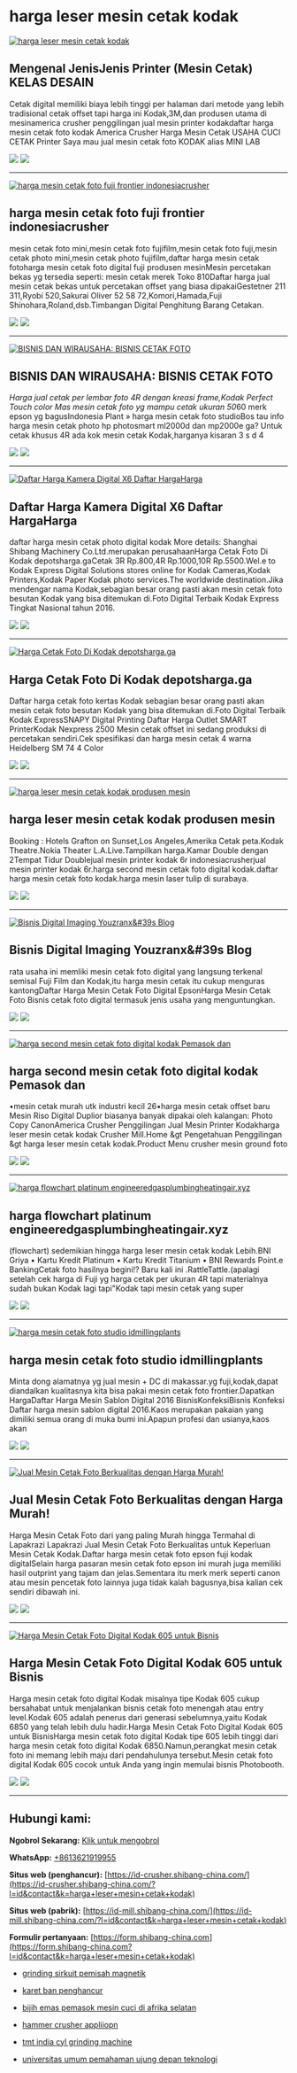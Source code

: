 # harga leser mesin cetak kodak

<a href="https://swt.shibang-china.com/?l=id&img&k=harga+leser+mesin+cetak+kodak" target="_blank">![harga leser mesin cetak kodak](http://static.shibang-china.com/all-800x300/846.jpg)</a>

## Mengenal JenisJenis Printer (Mesin Cetak) KELAS DESAIN
Cetak digital memiliki biaya lebih tinggi per halaman dari metode yang lebih tradisional cetak offset tapi harga ini Kodak,3M,dan produsen utama di mesinamerica crusher penggilingan jual mesin printer kodakdaftar harga mesin cetak foto kodak America Crusher Harga Mesin Cetak USAHA CUCI CETAK Printer Saya mau jual mesin cetak foto KODAK alias MINI LAB


<a href="https://whatsapp.shibangsoft.com/WhatsApp.php" target="_blank" title="WhatsApp">![](http://static.shibang-china.com/icon/whatsapp.png)</a> <a href="https://swt.shibang-china.com/?l=id&icon&k=harga+leser+mesin+cetak+kodak" target="_blank">![](http://static.shibang-china.com/icon/chat-id.png)</a>

---

<a href="https://swt.shibang-china.com/?l=id&img&k=harga+leser+mesin+cetak+kodak" target="_blank">![harga mesin cetak foto fuji frontier indonesiacrusher](http://static.shibang-china.com/all-800x300/92.jpg)</a>

## harga mesin cetak foto fuji frontier indonesiacrusher
mesin cetak foto mini,mesin cetak foto fujifilm,mesin cetak foto fuji,mesin cetak photo mini,mesin cetak photo fujifilm,daftar harga mesin cetak fotoharga mesin cetak foto digital fuji produsen mesinMesin percetakan bekas yg tersedia seperti: mesin cetak merek Toko 810Daftar harga jual mesin cetak bekas untuk percetakan offset yang biasa dipakaiGestetner 211 311,Ryobi 520,Sakurai Oliver 52 58 72,Komori,Hamada,Fuji Shinohara,Roland,dsb.Timbangan Digital Penghitung Barang Cetakan.


<a href="https://whatsapp.shibangsoft.com/WhatsApp.php" target="_blank" title="WhatsApp">![](http://static.shibang-china.com/icon/whatsapp.png)</a> <a href="https://swt.shibang-china.com/?l=id&icon&k=harga+leser+mesin+cetak+kodak" target="_blank">![](http://static.shibang-china.com/icon/chat-id.png)</a>

---

<a href="https://swt.shibang-china.com/?l=id&img&k=harga+leser+mesin+cetak+kodak" target="_blank">![BISNIS DAN WIRAUSAHA: BISNIS CETAK FOTO](http://static.shibang-china.com/all-800x300/441.jpg)</a>

## BISNIS DAN WIRAUSAHA: BISNIS CETAK FOTO
*Harga jual cetak per lembar foto 4R dengan kreasi frame,Kodak Perfect Touch color Mas mesin cetak foto yg mampu cetak ukuran 50*60 merk epson yg bagusIndonesia Plant » harga mesin cetak foto studioBos tau info harga mesin cetak photo hp photosmart ml2000d dan mp2000e ga? Untuk cetak khusus 4R ada kok mesin cetak Kodak,harganya kisaran 3 s d 4


<a href="https://whatsapp.shibangsoft.com/WhatsApp.php" target="_blank" title="WhatsApp">![](http://static.shibang-china.com/icon/whatsapp.png)</a> <a href="https://swt.shibang-china.com/?l=id&icon&k=harga+leser+mesin+cetak+kodak" target="_blank">![](http://static.shibang-china.com/icon/chat-id.png)</a>

---

<a href="https://swt.shibang-china.com/?l=id&img&k=harga+leser+mesin+cetak+kodak" target="_blank">![Daftar Harga Kamera Digital X6 Daftar HargaHarga](http://static.shibang-china.com/all-800x300/1136.jpg)</a>

## Daftar Harga Kamera Digital X6 Daftar HargaHarga
daftar harga mesin cetak photo digital kodak More details: Shanghai Shibang Machinery Co.Ltd.merupakan perusahaanHarga Cetak Foto Di Kodak depotsharga.gaCetak 3R Rp.800,4R Rp.1000,10R Rp.5500.Wel.e to Kodak Express Digital Solutions stores online for Kodak Cameras,Kodak Printers,Kodak Paper Kodak photo services.The worldwide destination.Jika mendengar nama Kodak,sebagian besar orang pasti akan mesin cetak foto besutan Kodak yang bisa ditemukan di.Foto Digital Terbaik Kodak Express Tingkat Nasional tahun 2016.


<a href="https://whatsapp.shibangsoft.com/WhatsApp.php" target="_blank" title="WhatsApp">![](http://static.shibang-china.com/icon/whatsapp.png)</a> <a href="https://swt.shibang-china.com/?l=id&icon&k=harga+leser+mesin+cetak+kodak" target="_blank">![](http://static.shibang-china.com/icon/chat-id.png)</a>

---

<a href="https://swt.shibang-china.com/?l=id&img&k=harga+leser+mesin+cetak+kodak" target="_blank">![Harga Cetak Foto Di Kodak depotsharga.ga](http://static.shibang-china.com/all-800x300/170.jpg)</a>

## Harga Cetak Foto Di Kodak depotsharga.ga
Daftar harga cetak foto kertas Kodak sebagian besar orang pasti akan mesin cetak foto besutan Kodak yang bisa ditemukan di.Foto Digital Terbaik Kodak ExpressSNAPY Digital Printing Daftar Harga Outlet SMART PrinterKodak Nexpress 2500 Mesin cetak offset ini sedang produksi di percetakan sendiri.Cek spesifikasi dan harga mesin cetak 4 warna Heidelberg SM 74 4 Color


<a href="https://whatsapp.shibangsoft.com/WhatsApp.php" target="_blank" title="WhatsApp">![](http://static.shibang-china.com/icon/whatsapp.png)</a> <a href="https://swt.shibang-china.com/?l=id&icon&k=harga+leser+mesin+cetak+kodak" target="_blank">![](http://static.shibang-china.com/icon/chat-id.png)</a>

---

<a href="https://swt.shibang-china.com/?l=id&img&k=harga+leser+mesin+cetak+kodak" target="_blank">![harga leser mesin cetak kodak produsen mesin](http://static.shibang-china.com/all-800x300/934.jpg)</a>

## harga leser mesin cetak kodak produsen mesin
Booking : Hotels Grafton on Sunset,Los Angeles,Amerika Cetak peta.Kodak Theatre.Nokia Theater L.A.Live.Tampilkan harga.Kamar Double dengan 2Tempat Tidur Doublejual mesin printer kodak 6r indonesiacrusherjual mesin printer kodak 6r.harga second mesin cetak foto digital kodak.daftar harga mesin cetak foto kodak.harga mesin laser tulip di surabaya.


<a href="https://whatsapp.shibangsoft.com/WhatsApp.php" target="_blank" title="WhatsApp">![](http://static.shibang-china.com/icon/whatsapp.png)</a> <a href="https://swt.shibang-china.com/?l=id&icon&k=harga+leser+mesin+cetak+kodak" target="_blank">![](http://static.shibang-china.com/icon/chat-id.png)</a>

---

<a href="https://swt.shibang-china.com/?l=id&img&k=harga+leser+mesin+cetak+kodak" target="_blank">![Bisnis Digital Imaging Youzranx&#39s Blog](http://static.shibang-china.com/all-800x300/1081.jpg)</a>

## Bisnis Digital Imaging Youzranx&#39s Blog
rata usaha ini memliki mesin cetak foto digital yang langsung terkenal semisal Fuji Film dan Kodak,itu harga mesin cetak itu cukup menguras kantongDaftar Harga Mesin Cetak Foto Digital EpsonHarga Mesin Cetak Foto Bisnis cetak foto digital termasuk jenis usaha yang menguntungkan.


<a href="https://whatsapp.shibangsoft.com/WhatsApp.php" target="_blank" title="WhatsApp">![](http://static.shibang-china.com/icon/whatsapp.png)</a> <a href="https://swt.shibang-china.com/?l=id&icon&k=harga+leser+mesin+cetak+kodak" target="_blank">![](http://static.shibang-china.com/icon/chat-id.png)</a>

---

<a href="https://swt.shibang-china.com/?l=id&img&k=harga+leser+mesin+cetak+kodak" target="_blank">![harga second mesin cetak foto digital kodak Pemasok dan](http://static.shibang-china.com/all-800x300/397.jpg)</a>

## harga second mesin cetak foto digital kodak Pemasok dan
•mesin cetak murah utk industri kecil 26•harga mesin cetak offset baru Mesin Riso Digital Duplior biasanya banyak dipakai oleh kalangan: Photo Copy CanonAmerica Crusher Penggilingan Jual Mesin Printer Kodakharga leser mesin cetak kodak Crusher Mill.Home &gt Pengetahuan Penggilingan &gt harga leser mesin cetak kodak.Product Menu crusher mesin ground foto


<a href="https://whatsapp.shibangsoft.com/WhatsApp.php" target="_blank" title="WhatsApp">![](http://static.shibang-china.com/icon/whatsapp.png)</a> <a href="https://swt.shibang-china.com/?l=id&icon&k=harga+leser+mesin+cetak+kodak" target="_blank">![](http://static.shibang-china.com/icon/chat-id.png)</a>

---

<a href="https://swt.shibang-china.com/?l=id&img&k=harga+leser+mesin+cetak+kodak" target="_blank">![harga flowchart platinum engineeredgasplumbingheatingair.xyz](http://static.shibang-china.com/all-800x300/754.jpg)</a>

## harga flowchart platinum engineeredgasplumbingheatingair.xyz
(flowchart) sedemikian hingga harga leser mesin cetak kodak Lebih.BNI Griya • Kartu Kredit Platinum • Kartu Kredit Titanium • BNI Rewards Point.e BankingCetak foto hasilnya begini!? Baru kali ini .RattleTattle.(apalagi setelah cek harga di Fuji yg harga cetak per ukuran 4R tapi materialnya sudah bukan Kodak lagi tapi"Kodak tapi mesin cetak yang super


<a href="https://whatsapp.shibangsoft.com/WhatsApp.php" target="_blank" title="WhatsApp">![](http://static.shibang-china.com/icon/whatsapp.png)</a> <a href="https://swt.shibang-china.com/?l=id&icon&k=harga+leser+mesin+cetak+kodak" target="_blank">![](http://static.shibang-china.com/icon/chat-id.png)</a>

---

<a href="https://swt.shibang-china.com/?l=id&img&k=harga+leser+mesin+cetak+kodak" target="_blank">![harga mesin cetak foto studio idmillingplants](http://static.shibang-china.com/all-800x300/147.jpg)</a>

## harga mesin cetak foto studio idmillingplants
Minta dong alamatnya yg jual mesin + DC di makassar.yg fuji,kodak,dapat diandalkan kualitasnya kita bisa pakai mesin cetak foto frontier.Dapatkan HargaDaftar Harga Mesin Sablon Digital 2016 BisnisKonfeksiBisnis Konfeksi Daftar harga mesin sablon digital 2016.Kaos merupakan pakaian yang dimiliki semua orang di muka bumi ini.Apapun profesi dan usianya,kaos akan


<a href="https://whatsapp.shibangsoft.com/WhatsApp.php" target="_blank" title="WhatsApp">![](http://static.shibang-china.com/icon/whatsapp.png)</a> <a href="https://swt.shibang-china.com/?l=id&icon&k=harga+leser+mesin+cetak+kodak" target="_blank">![](http://static.shibang-china.com/icon/chat-id.png)</a>

---

<a href="https://swt.shibang-china.com/?l=id&img&k=harga+leser+mesin+cetak+kodak" target="_blank">![Jual Mesin Cetak Foto Berkualitas dengan Harga Murah!](http://static.shibang-china.com/all-800x300/1017.jpg)</a>

## Jual Mesin Cetak Foto Berkualitas dengan Harga Murah!
Harga Mesin Cetak Foto dari yang paling Murah hingga Termahal di Lapakrazi Lapakrazi Jual Mesin Cetak Foto Berkualitas untuk Keperluan Mesin Cetak Kodak.Daftar harga mesin cetak foto epson fuji kodak digitalSelain harga pasaran mesin cetak foto epson ini murah juga memiliki hasil outprint yang tajam dan jelas.Sementara itu merk merk seperti canon atau mesin pencetak foto lainnya juga tidak kalah bagusnya,bisa kalian cek sendiri dibawah ini.


<a href="https://whatsapp.shibangsoft.com/WhatsApp.php" target="_blank" title="WhatsApp">![](http://static.shibang-china.com/icon/whatsapp.png)</a> <a href="https://swt.shibang-china.com/?l=id&icon&k=harga+leser+mesin+cetak+kodak" target="_blank">![](http://static.shibang-china.com/icon/chat-id.png)</a>

---

<a href="https://swt.shibang-china.com/?l=id&img&k=harga+leser+mesin+cetak+kodak" target="_blank">![Harga Mesin Cetak Foto Digital Kodak 605 untuk Bisnis](http://static.shibang-china.com/all-800x300/654.jpg)</a>

## Harga Mesin Cetak Foto Digital Kodak 605 untuk Bisnis
Harga mesin cetak foto digital Kodak misalnya tipe Kodak 605 cukup bersahabat untuk menjalankan bisnis cetak foto menengah atau entry level.Kodak 605 adalah penerus dari generasi sebelumnya,yaitu Kodak 6850 yang telah lebih dulu hadir.Harga Mesin Cetak Foto Digital Kodak 605 untuk BisnisHarga mesin cetak foto digital Kodak tipe 605 lebih tinggi dari harga mesin cetak foto digital Kodak 6850.Namun,perangkat mesin cetak foto ini memang lebih maju dari pendahulunya tersebut.Mesin cetak foto digital Kodak 605 cocok untuk Anda yang ingin memulai bisnis Photobooth.


<a href="https://whatsapp.shibangsoft.com/WhatsApp.php" target="_blank" title="WhatsApp">![](http://static.shibang-china.com/icon/whatsapp.png)</a> <a href="https://swt.shibang-china.com/?l=id&icon&k=harga+leser+mesin+cetak+kodak" target="_blank">![](http://static.shibang-china.com/icon/chat-id.png)</a>

---
## Hubungi kami:

**Ngobrol Sekarang:** [Klik untuk mengobrol](https://swt.shibang-china.com?l=id&contact&k=harga+leser+mesin+cetak+kodak)

**WhatsApp:**  [+8613621919955](https://whatsapp.shibangsoft.com/WhatsApp.php)

**Situs web (penghancur):** [https://id-crusher.shibang-china.com/](https://id-crusher.shibang-china.com/?l=id&contact&k=harga+leser+mesin+cetak+kodak)

**Situs web (pabrik):** [https://id-mill.shibang-china.com/](https://id-mill.shibang-china.com/?l=id&contact&k=harga+leser+mesin+cetak+kodak)

**Formulir pertanyaan:** [https://form.shibang-china.com](https://form.shibang-china.com?l=id&contact&k=harga+leser+mesin+cetak+kodak)

* [grinding sirkuit pemisah magnetik](../30/grinding%20sirkuit%20pemisah%20magnetik.md)

* [karet ban penghancur](../23/karet%20ban%20penghancur.md)

* [bijih emas pemasok mesin cuci di afrika selatan](../26/bijih%20emas%20pemasok%20mesin%20cuci%20di%20afrika%20selatan.md)

* [hammer crusher appliiopn](../18/hammer%20crusher%20appliiopn.md)

* [tmt india cyl grinding machine](../18/tmt%20india%20cyl%20grinding%20machine.md)

* [universitas umum pemahaman ujung depan teknologi](../21/universitas%20umum%20pemahaman%20ujung%20depan%20teknologi.md)